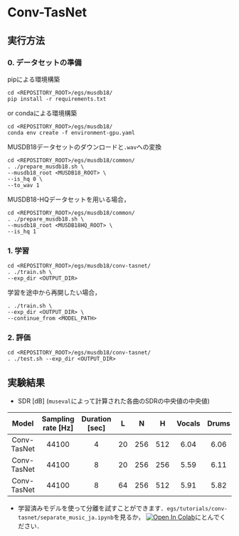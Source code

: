 # Conv-TasNet
## 実行方法
### 0. データセットの準備
pipによる環境構築
```
cd <REPOSITORY_ROOT>/egs/musdb18/
pip install -r requirements.txt
```
or condaによる環境構築
```
cd <REPOSITORY_ROOT>/egs/musdb18/
conda env create -f environment-gpu.yaml
```

MUSDB18データセットのダウンロードと`.wav`への変換
```
cd <REPOSITORY_ROOT>/egs/musdb18/common/
. ./prepare_musdb18.sh \
--musdb18_root <MUSDB18_ROOT> \
--is_hq 0 \
--to_wav 1
```
MUSDB18-HQデータセットを用いる場合，
```
cd <REPOSITORY_ROOT>/egs/musdb18/common/
. ./prepare_musdb18.sh \
--musdb18_root <MUSDB18HQ_ROOT> \
--is_hq 1
```

### 1. 学習
```
cd <REPOSITORY_ROOT>/egs/musdb18/conv-tasnet/
. ./train.sh \
--exp_dir <OUTPUT_DIR>
```

学習を途中から再開したい場合，
```
. ./train.sh \
--exp_dir <OUTPUT_DIR> \
--continue_from <MODEL_PATH>
```

### 2. 評価
```
cd <REPOSITORY_ROOT>/egs/musdb18/conv-tasnet/
. ./test.sh --exp_dir <OUTPUT_DIR>
```

## 実験結果
- SDR [dB] (`museval`によって計算された各曲のSDRの中央値の中央値)

| Model | Sampling rate [Hz] | Duration [sec] | L | N | H | Vocals | Drums | Bass | Other | Accompaniment | Average | Note |
| :---: | :---: | :---: | :---: | :---: | :---: | :---: | :---: | :---: | :---: | :---: | :---: | :---: |
| Conv-TasNet | 44100 | 4 | 20 | 256 | 512 | 6.04 | 6.06 | 5.32 | 4.00 | 12.33 | 5.35 | - |
| Conv-TasNet | 44100 | 8 | 20 | 256 | 256 | 5.59 | 6.11 | 5.95 | 3.78 | 11.90 | 5.36 | - |
| Conv-TasNet | 44100 | 8 | 64 | 256 | 512 | 5.91 | 5.82 | 5.38 | 3.51 | 11.85 | 5.16 | - |

- 学習済みモデルを使って分離を試すことができます．`egs/tutorials/conv-tasnet/separate_music_ja.ipynb`を見るか， [![Open In Colab](https://colab.research.google.com/assets/colab-badge.svg)](https://colab.research.google.com/github/tky823/DNN-based_source_separation/blob/main/egs/tutorials/conv-tasnet/separate_music_ja.ipynb)にとんでください．